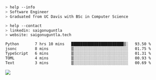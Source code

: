 ```bash
> help --info
> Software Engineer
> Graduated from UC Davis with BSc in Computer Science
```

```bash
> help --contact
> linkedin: saigonuguntla
> website: saigonuguntla.tech
```

<!--START_SECTION:waka-->

```txt
Python       7 hrs 10 mins   ███████████████████████▒░   93.50 %
jsonc        8 mins          ▒░░░░░░░░░░░░░░░░░░░░░░░░   01.75 %
TypeScript   6 mins          ▒░░░░░░░░░░░░░░░░░░░░░░░░   01.31 %
TOML         4 mins          ▒░░░░░░░░░░░░░░░░░░░░░░░░   00.93 %
Text         3 mins          ▒░░░░░░░░░░░░░░░░░░░░░░░░   00.69 %
```

<!--END_SECTION:waka-->

![](https://komarev.com/ghpvc/?username=saigonu&color=6A8AFF)
